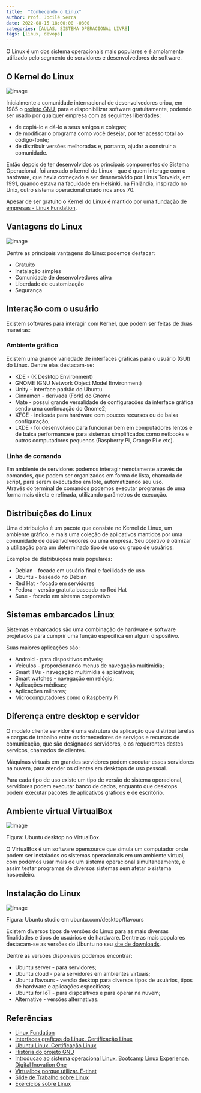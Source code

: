 ```yaml
---
title:  "Conhecendo o Linux"
author: Prof. Jocilé Serra
date: 2022-08-15 18:00:00 -0300
categories: [AULAS, SISTEMA OPERACIONAL LIVRE]
tags: [linux, devops]
---
```

O Linux é um dos sistema operacionais mais populares e é amplamente utilizado pelo segmento de servidores e desenvolvedores de software.

## O Kernel do Linux

![Image](https://user-images.githubusercontent.com/45495068/184768677-1b21862e-ac4a-4b9a-879c-4bf16d4a6a9d.png)

Inicialmente a comunidade internacional de desenvolvedores criou, em 1985 o [projeto GNU](https://www.gnu.org/gnu/gnu-history.pt-br.html), para e  disponibilizar software gratuitamente, podendo ser usado por qualquer empresa com as seguintes liberdades:

- de copiá-lo e dá-lo a seus amigos e colegas;
- de modificar o programa como você desejar, por ter acesso total ao código-fonte;
- de distribuir versões melhoradas e, portanto, ajudar a construir a comunidade.

Então depois de ter desenvolvidos os principais componentes do Sistema Operacional, foi anexado o kernel do Linux - que é quem interage com o hardware, que havia começado a ser desenvolvido por Linus Torvalds, em 1991, quando estava na faculdade em  Helsinki, na Finlândia, inspirado no Unix, outro sistema operacional criado nos anos 70.

Apesar de ser gratuito o Kernel do Linux é mantido por uma [fundação de empresas - Linux Fundation](https://linuxfoundation.org/our-members-are-our-superpower-2/).

## Vantagens do Linux

![Image](https://user-images.githubusercontent.com/45495068/184758726-b712e4f5-15a6-47ea-8f18-d230da7e3766.png)

Dentre as principais vantagens do Linux podemos destacar:

- Gratuito
- Instalação simples
- Comunidade de desenvolvedores ativa
- Liberdade de customização
- Segurança

## Interação com o usuário

Existem softwares para interagir com Kernel, que podem ser feitas de duas maneiras:

### Ambiente gráfico

Existem uma grande variedade de interfaces gráficas para o usuário (GUI) do Linux. Dentre elas destacam-se:

- KDE - (K Desktop Environment)
- GNOME (GNU Network Object Model Environment)
- Unity - interface padrão do Ubuntu
- Cinnamon - derivada (Fork) do Gnome
- Mate - possui grande versalidade de configurações da interface gráfica sendo uma continuação do Gnome2;
- XFCE - indicada para  hardware com poucos recursos ou de baixa configuração;
- LXDE - foi desenvolvido para funcionar bem em computadores lentos e de baixa performance e para sistemas simplificados como netbooks e outros computadores pequenos (Raspberry Pi, Orange Pi e etc).

### Linha de comando

Em ambiente de servidores podemos interagir remotamente através de comandos, que podem ser organizados em forma de lista, chamada de script, para serem executados em lote, automatizando seu uso.  
Através do terminal de comandos podemos executar programas de uma forma mais direta e refinada, utilizando parâmetros de execução.

## Distribuições do Linux

Uma distribuição é um pacote que consiste no Kernel do Linux, um ambiente gráfico, e mais uma coleção de aplicativos mantidos por uma comunidade de desenvolvedores ou uma empresa. Seu objetivo é otimizar a utilização para um determinado tipo de uso ou grupo de usuários.

Exemplos de distribuições mais populares:

- Debian - focado em usuário final e facilidade de uso
- Ubuntu - baseado no Debian
- Red Hat - focado em servidores
- Fedora - versão gratuíta baseado no Red Hat
- Suse - focado em sistema corporativo

## Sistemas embarcados Linux

Sistemas embarcados são uma combinação de hardware e software projetados para cumprir uma função específica em algum dispositivo.

Suas maiores aplicações são:

- Android - para dispositivos móveis;
- Veículos - proporcionando menus de navegação multimídia;
- Smart TVs - navegação multimídia e aplicativos;
- Smart watches - navegação em relógio;
- Aplicações médicas;
- Aplicações militares;
- Microcomputadores como o Raspberry Pi.

## Diferença entre desktop e servidor

O modelo cliente servidor é uma estrutura de aplicação que distribui tarefas e cargas de trabalho entre os fornecedores de serviços e recursos de comunicação, que são designados servidores, e os requerentes destes serviços, chamados de clientes.  

Máquinas virtuais em grandes servidores podem executar esses servidores na nuvem, para atender os clientes em desktops de uso pessoal.  

Para cada tipo de uso existe um  tipo de versão de sistema operacional, servidores podem executar banco de dados, enquanto que desktops podem executar pacotes de aplicativos gráficos e de escritório.

## Ambiente virtual VirtualBox

![Image](https://user-images.githubusercontent.com/45495068/184765998-04438bde-a369-41fd-bf6b-17bc72171b3e.png)

Figura: Ubuntu desktop no VirtualBox.

O VirtualBox é um software opensource que simula um computador onde podem ser instalados os sistemas operacionais em um ambiente virtual, com podemos usar mais de um sistema operacional simultaneamente, e assim testar programas de diversos sistemas sem afetar o sistema hospedeiro.

## Instalação do Linux

![Image](https://user-images.githubusercontent.com/45495068/184766973-b6a375e8-da79-4af9-ae2f-8caff191286b.png)

Figura: Ubuntu studio em ubuntu.com/desktop/flavours

Existem diversos tipos de versões do Linux para as mais diversas finalidades e tipos de usuários e de hardware. Dentre as mais populares destacam-se as versões do Ubuntu no seu [site de downloads](https://ubuntu.com/download).

Dentre as versões disponíveis podemos encontrar:

- Ubuntu server - para servidores;
- Ubuntu cloud - para servidores em ambientes virtuais;
- Ubuntu flavours - versão desktop para diversos tipos de usuários, tipos de hardware e aplicações específicas;
- Ubuntu for IoT - para dispositivos e para operar na nuvem;
- Alternative - versões alternativas.

## Referências

- [Linux Fundation](https://linuxfoundation.org/)
- [Interfaces graficas do Linux. Certificação Linux](https://www.certificacaolinux.com.br/interfaces-graficas-do-linux/)
- [Ubuntu Linux. Certificação Linux](https://www.certificacaolinux.com.br/ubuntu-linux/)
- [História do projeto GNU](https://www.gnu.org/gnu/gnu-history.pt-br.html)
- [Introducao ao sistema operacional Linux. Bootcamp Linux Experience. Digital Inovation One](https://web.dio.me/track/5185f031-7dc5-466e-bffb-2db01bf7abb3)
- [Virtualbox porque utilizar. E-tinet](https://e-tinet.com/linux/virtualbox-porque-utilizar/)
- [Slide de Trabalho sobre Linux](https://pt.slideshare.net/davidpereira/trabalho-linux)
- [Exercícios sobre Linux](https://github.com/users/jocile/projects/10/views/1)
